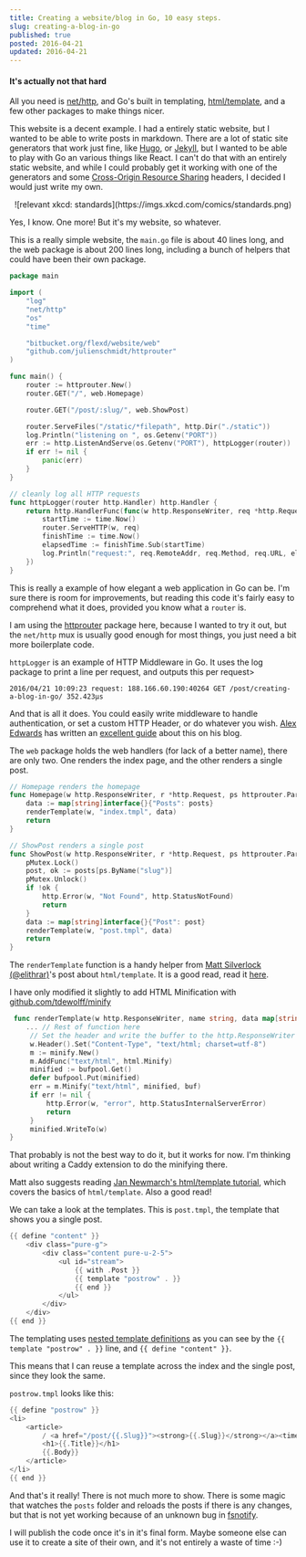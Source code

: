 ```yaml
---
title: Creating a website/blog in Go, 10 easy steps.
slug: creating-a-blog-in-go
published: true
posted: 2016-04-21
updated: 2016-04-21
---
```

#### It's actually not that hard
All you need is [net/http](https://godoc.org/net/http), and Go's built in templating, [html/template](https://godoc.org/html/template), and a few other packages to make things nicer.

This website is a decent example. I had a entirely static website, but I wanted to be able to write posts in markdown.
There are a lot of static site generators that work just fine, like [Hugo](https://gohugo.io/), or [Jekyll](http://jekyllrb.com/), but I wanted to be able to play with Go an various things like React.
I can't do that with an entirely static website, and while I could probably get it working with one of the generators and some [Cross-Origin Resource Sharing](https://en.wikipedia.org/wiki/Cross-origin_resource_sharing) headers, I decided I would just write my own.

<center>![relevant xkcd: standards](https://imgs.xkcd.com/comics/standards.png)</center>

Yes, I know. One more! But it's my website, so whatever.

This is a really simple website, the `main.go` file is about 40 lines long, and the web package is about 200 lines long, including a bunch of helpers that could have been their own package.

```go
package main

import (
    "log"
    "net/http"
    "os"
    "time"

    "bitbucket.org/flexd/website/web"
    "github.com/julienschmidt/httprouter"
)

func main() {
    router := httprouter.New()
    router.GET("/", web.Homepage)

    router.GET("/post/:slug/", web.ShowPost)

    router.ServeFiles("/static/*filepath", http.Dir("./static"))
    log.Println("listening on ", os.Getenv("PORT"))
    err := http.ListenAndServe(os.Getenv("PORT"), httpLogger(router))
    if err != nil {
        panic(err)
    }
}

// cleanly log all HTTP requests
func httpLogger(router http.Handler) http.Handler {
    return http.HandlerFunc(func(w http.ResponseWriter, req *http.Request) {
        startTime := time.Now()
        router.ServeHTTP(w, req)
        finishTime := time.Now()
        elapsedTime := finishTime.Sub(startTime)
        log.Println("request:", req.RemoteAddr, req.Method, req.URL, elapsedTime)
    })
}
```

This is really a example of how elegant a web application in Go can be. I'm sure there is room for improvements, but reading this code it's fairly easy to comprehend what it does, provided you know what a `router` is.

I am using the [httprouter](https://github.com/julienschmidt/httprouter) package here, because I wanted to try it out, but the `net/http` mux is usually good enough for most things, you just need a bit more boilerplate code.

`httpLogger` is an example of HTTP Middleware in Go. It uses the log package to print a line per request, and outputs this per request>

`2016/04/21 10:09:23 request: 188.166.60.190:40264 GET /post/creating-a-blog-in-go/ 352.423µs`

And that is all it does. You could easily write middleware to handle authentication, or set a custom HTTP Header, or do whatever you wish.
[Alex Edwards](https://twitter.com/ajmedwards) has written an [excellent guide](http://www.alexedwards.net/blog/making-and-using-middleware) about this on his blog.

The `web` package holds the web handlers (for lack of a better name), there are only two. One renders the index page, and the other renders a single post.

```go
// Homepage renders the homepage
func Homepage(w http.ResponseWriter, r *http.Request, ps httprouter.Params) {
    data := map[string]interface{}{"Posts": posts}
    renderTemplate(w, "index.tmpl", data)
    return
}

// ShowPost renders a single post
func ShowPost(w http.ResponseWriter, r *http.Request, ps httprouter.Params) {
    pMutex.Lock()
    post, ok := posts[ps.ByName("slug")]
    pMutex.Unlock()
    if !ok {
        http.Error(w, "Not Found", http.StatusNotFound)
        return
    }
    data := map[string]interface{}{"Post": post}
    renderTemplate(w, "post.tmpl", data)
    return
}
```


The `renderTemplate` function is a handy helper from [Matt Silverlock (@elithrar)](https://elithrar.github.io)'s post about `html/template`. It is a good read, read it [here](https://elithrar.github.io/article/approximating-html-template-inheritance/).

I have only modified it slightly to add HTML Minification with [github.com/tdewolff/minify](github.com/tdewolff/minify)
```go
 func renderTemplate(w http.ResponseWriter, name string, data map[string]interface{}) {
    ... // Rest of function here
     // Set the header and write the buffer to the http.ResponseWriter
     w.Header().Set("Content-Type", "text/html; charset=utf-8")
     m := minify.New()
     m.AddFunc("text/html", html.Minify)
     minified := bufpool.Get()
     defer bufpool.Put(minified)
     err = m.Minify("text/html", minified, buf)
     if err != nil {
         http.Error(w, "error", http.StatusInternalServerError)
         return
     }
     minified.WriteTo(w)
}
```

That probably is not the best way to do it, but it works for now. I'm thinking about writing a Caddy extension to do the minifying there.

Matt also suggests reading [Jan Newmarch's html/template tutorial](http://jan.newmarch.name/golang/template/chapter-template.html), which covers the basics of `html/template`. Also a good read!

We can take a look at the templates. This is `post.tmpl`, the template that shows you a single post.
```go
{{ define "content" }}
    <div class="pure-g">
        <div class="content pure-u-2-5">
            <ul id="stream">
                {{ with .Post }}
                {{ template "postrow" . }}
                {{ end }}
            </ul>
        </div>
    </div>
{{ end }}
```

The templating uses [nested template definitions](https://godoc.org/text/template#hdr-Nested_template_definitions) as you can see by the `{{ template "postrow" . }}` line, and `{{ define "content" }}`.

This means that I can reuse a template across the index and the single post, since they look the same.

`postrow.tmpl` looks like this:

```go
{{ define "postrow" }}
<li>
    <article>
        / <a href="/post/{{.Slug}}"><strong>{{.Slug}}</strong></a><time>{{.PostedDate}}</time>
        <h1>{{.Title}}</h1>
        {{.Body}}
    </article>
</li>
{{ end }}
```

And that's it really! There is not much more to show. There is some magic that watches the `posts` folder and reloads the posts if there is any changes, but that is not yet working because of an unknown bug in [fsnotify](https://github.com/fsnotify/fsnotify).

I will publish the code once it's in it's final form. Maybe someone else can use it to create a site of their own, and it's not entirely a waste of time :-)

